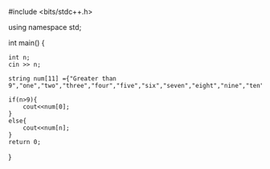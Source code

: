 #include <bits/stdc++.h>

using namespace std;

int main()
{

    int n;
    cin >> n;

    string num[11] ={"Greater than 9","one","two","three","four","five","six","seven","eight","nine","ten"};

    if(n>9){
        cout<<num[0];
    }
    else{
        cout<<num[n];
    }
    return 0;
}
